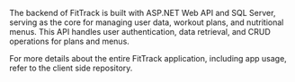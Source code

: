 The backend of FitTrack is built with ASP.NET Web API and SQL Server, serving as the core for managing user data, workout plans, and nutritional menus. This API handles user authentication, data retrieval, and CRUD operations for plans and menus.

For more details about the entire FitTrack application, including app usage, refer to the client side repository.
